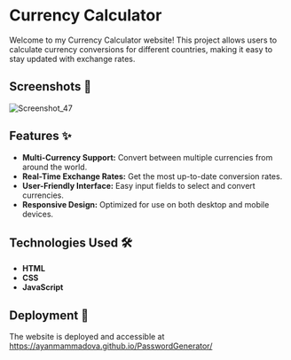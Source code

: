 
# Currency Calculator

Welcome to my Currency Calculator website! This project allows users to calculate currency conversions for different countries, making it easy to stay updated with exchange rates.

## Screenshots 📸

![Screenshot_47](https://github.com/user-attachments/assets/cdca0022-7eb0-48bc-bff5-b9f403ff05c0)


## Features ✨

- **Multi-Currency Support:** Convert between multiple currencies from around the world.
- **Real-Time Exchange Rates:** Get the most up-to-date conversion rates.
- **User-Friendly Interface:** Easy input fields to select and convert currencies.
- **Responsive Design:** Optimized for use on both desktop and mobile devices.

## Technologies Used 🛠️

- **HTML**
- **CSS**
- **JavaScript**

## Deployment 🚀

The website is deployed and accessible at https://ayanmammadova.github.io/PasswordGenerator/

